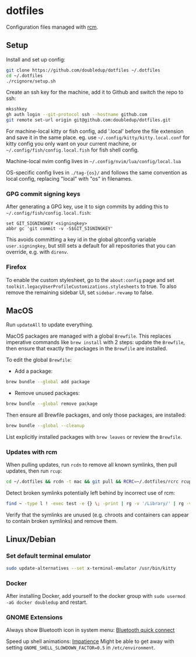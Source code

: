 # dotfiles

Configuration files managed with [rcm](https://github.com/thoughtbot/rcm).

## Setup

Install and set up config:

```sh
git clone https://github.com/doubledup/dotfiles ~/.dotfiles
cd ~/.dotfiles
./rcignore/setup.sh
```

Create an ssh key for the machine, add it to Github and switch the repo to ssh:

```sh
mksshkey
gh auth login --git-protocol ssh --hostname github.com
git remote set-url origin git@github.com:doubledup/dotfiles.git
```

For machine-local kitty or fish config, add '.local' before the file extension and save it in the
same place. eg. use `~/.config/kitty/kitty.local.conf` for kitty config you only want on your
current machine, or `~/.config/fish/config.local.fish` for fish shell config.

Machine-local nvim config lives in `~/.config/nvim/lua/config/local.lua`

OS-specific config lives in `./tag-{os}/` and follows the same convention as local config,
replacing "local" with "os" in filenames.

### GPG commit signing keys

After generating a GPG key, use it to sign commits by adding this to
`~/.config/fish/config.local.fish`:

```fish
set GIT_SIGNINGKEY <signingkey>
abbr gc 'git commit -v -S$GIT_SIGNINGKEY'
```

This avoids committing a key id in the global gitconfig variable `user.signingkey`, but still sets a
default for all repositories that you can override, e.g. with `direnv`.

### Firefox

To enable the custom stylesheet, go to the `about:config` page and set
`toolkit.legacyUserProfileCustomizations.stylesheets` to true. To also remove the remaining
sidebar UI, set `sidebar.revamp` to false.

## MacOS

Run `updateAll` to update everything.

MacOS packages are managed with a global `Brewfile`. This replaces imperative commands like `brew
install` with 2 steps: update the `Brewfile`, then ensure that exactly the packages in the
`Brewfile` are installed.

To edit the global `Brewfile`:

- Add a package:

```sh
brew bundle --global add package
```

- Remove unused packages:

```sh
brew bundle --global remove package
```

Then ensure all Brewfile packages, and only those packages, are installed:

```sh
brew bundle --global --cleanup
```

List explicitly installed packages with `brew leaves` or review the `Brewfile`.

### Updates with rcm

When pulling updates, run `rcdn` to remove all known symlinks, then pull updates, then run `rcup`:

```sh
cd ~/.dotfiles && rcdn -t mac && git pull && RCRC=~/.dotfiles/rcrc rcup -t mac && cd -
```

Detect broken symlinks potentially left behind by incorrect use of rcm:

```sh
find ~ -type l ! -exec test -e {} \; -print | rg -v '/Library/' | rg -v '/.cache/'
```

Verify that the symlinks are unused (e.g. chroots and containers can appear to contain broken
symlinks) and remove them.

## Linux/Debian

<!-- TODO: https://github.com/rbreaves/kinto -->

### Set default terminal emulator

```sh
sudo update-alternatives --set x-terminal-emulator /usr/bin/kitty
```

### Docker

After installing Docker, add yourself to the docker group with
`sudo usermod -aG docker doubledup` and restart.

### GNOME Extensions

Always show Bluetooth icon in system menu: [Bluetooth quick
connect](https://extensions.gnome.org/extension/1401/bluetooth-quick-connect/)

Speed up shell animations: [Impatience](https://extensions.gnome.org/extension/277/impatience/)
Might be able to get away with setting `GNOME_SHELL_SLOWDOWN_FACTOR=0.5` in `/etc/environment`.
